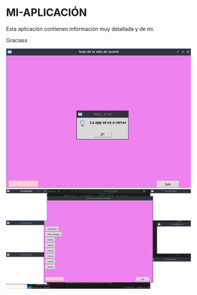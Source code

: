 # MI-APLICACIÓN

Esta aplicación contienen información muy detallada y de mi.

Graciass

![imagen](img/screen.jpg "imagen")
![imagen](img/screen2.jpg "imagen")

